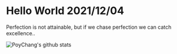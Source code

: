 # Hello World 2021/12/04

Perfection is not attainable, but if we chase perfection we can catch excellence..

![PoyChang's github stats](https://github-readme-stats.vercel.app/api?username=poychang&show_icons=true&theme=dracula)

